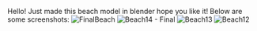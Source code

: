 Hello! Just made this beach model in blender hope you like it! Below are some screenshots:
![FinalBeach](https://github.com/user-attachments/assets/85ed0d57-86db-4c0e-a40b-e1f69f60a92b)
![Beach14 - Final](https://github.com/user-attachments/assets/baf3ac4d-f05c-4672-a820-5be62afd59a6)
![Beach13](https://github.com/user-attachments/assets/63b0a74a-2f17-4f23-8996-192fe74633a0)
![Beach12](https://github.com/user-attachments/assets/4d637bf1-1c62-4c81-802e-0a13446435e2)
